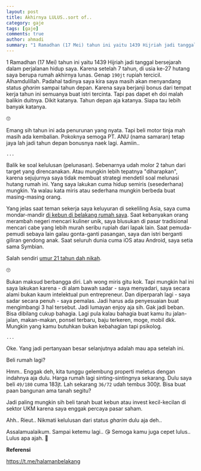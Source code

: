```yaml
---
layout: post
title: Akhirnya LULUS..sort of.. 
category: gaje
tags: [gaje]
comments: true
author: ahmadi
summary: "1 Ramadhan (17 Mei) tahun ini yaitu 1439 Hijriah jadi tanggal bersejarah dalam perjalanan hidup saya. Karena setelah 7 tahun..."
--- 
```


1 Ramadhan (17 Mei) tahun ini yaitu 1439 Hijriah jadi tanggal bersejarah dalam perjalanan hidup saya. Karena setelah 7 tahun, di usia ke-27 hutang saya berupa rumah akhirnya lunas. Genap `190jt` rupiah tercicil. Alhamdulillah. Padahal tadinya saya kira saya masih akan menyandang status *gharim* sampai tahun depan. Karena saya berjanji bonus dari tempat kerja tahun ini semuanya buat istri tercinta. Tapi pas dapet eh doi malah balikin duitnya. Dikit katanya. Tahun depan aja katanya. Siapa tau lebih banyak katanya.

🙄

Emang sih tahun ini ada penurunan yang nyata. Tapi beli motor tinja mah masih ada kembalian. Pokoknya semoga PT. ANU (nama samaran) tetap jaya lah jadi tahun depan bonusnya naek lagi. Aamiin..


`...`

Balik ke soal kelulusan (pelunasan). Sebenarnya udah molor 2 tahun dari target yang direncanakan. Atau mungkin lebih tepatnya "diharapkan", karena sejujurnya saya tidak membuat strategi mendetil soal melunasi hutang rumah ini. Yang saya lakukan cuma hidup semiris (sesederhana) mungkin. Ya walau kata miris atau sederhana mungkin berbeda buat masing-masing orang.

Yang jelas saat teman sekerja saya keluyuran di sekeliling Asia, saya cuma mondar-mandir [di kebun di belakang rumah saya](https://t.me/halamanbelakang).
Saat kebanyakan orang merambah negeri mencari kuliner unik, saya blusukan di pasar tradisional mencari cabe yang lebih murah seribu rupiah dari lapak lain. 
Saat pemuda-pemudi sebaya lain galau gonta-ganti pasangan, saya dan istri berganti giliran gendong anak. 
Saat seluruh dunia cuma iOS atau Android, saya setia sama Symbian.

Salah sendiri [umur 21 tahun dah nikah](https://ahmadihamid.com/gaje/Nikah-Pas/).

🙄

Bukan maksud berbangga diri. Lah wong miris gitu kok. Tapi mungkin hal ini saya lakukan karena - di alam bawah sadar - saya menyadari, saya secara alami bukan kaum intelektual pun entrepreneur. Dan diperparah lagi - saya sadar secara penuh - saya pemalas. Jadi harus ada penyesuaian buat mengimbangi 3 hal tersebut. Jadi lumayan enjoy aja sih. Gak jadi beban. Bisa dibilang cukup bahagia. Lagi pula kalau bahagia buat kamu itu jalan-jalan, makan-makan, ponsel terbaru, baju terkeren, moge, mobil dkk. Mungkin yang kamu butuhkan bukan kebahagian tapi psikolog.

`...`

Oke. Yang jadi pertanyaan besar selanjutnya adalah mau apa setelah ini.

Beli rumah lagi? 

Hmm.. Enggak deh, kita tunggu gelembung properti meletus dengan indahnya aja dulu. Harga rumah lagi sinting-sintingnya sekarang. Dulu saya beli `49/180` cuma 183jt. Lah sekarang `36/72` udah tembus 300jt. 
Bisa buat paan bangunan ama tanah segitu? 

Jadi paling mungkin sih beli tanah buat kebun atau invest kecil-kecilan di sektor UKM karena saya enggak percaya pasar saham.

Ahh.. Rieut.. Nikmati kelulusan dari status *gharim* dulu aja deh..

Assalamualaikum. Sampai ketemu lagi..
😘
Semoga kamu juga cepet lulus.. Lulus apa ajah. 
👊
  

**Referensi**


<https://t.me/halamanbelakang>
